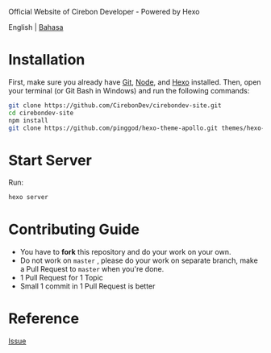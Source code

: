 Official Website of Cirebon Developer - Powered by Hexo

English | [Bahasa](/readme-id.md)

# Installation

First, make sure you already have [Git](https://git-scm.com/), [Node](http://nodejs.org/), and [Hexo](http://hexo.io/) installed.
Then, open your terminal (or Git Bash in Windows) and run the following commands:

```bash
git clone https://github.com/CirebonDev/cirebondev-site.git
cd cirebondev-site
npm install
git clone https://github.com/pinggod/hexo-theme-apollo.git themes/hexo-theme-apollo
```

# Start Server

Run:

```bash
hexo server
```

# Contributing Guide

* You have to **fork** this repository and do your work on your own.
* Do not work on ``master`` , please do your work on separate branch, make a Pull Request to ``master`` when you're done.
* 1 Pull Request for 1 Topic
* Small 1 commit in 1 Pull Request is better

# Reference

[Issue](https://github.com/CirebonDev/cirebondev-site/issues)
